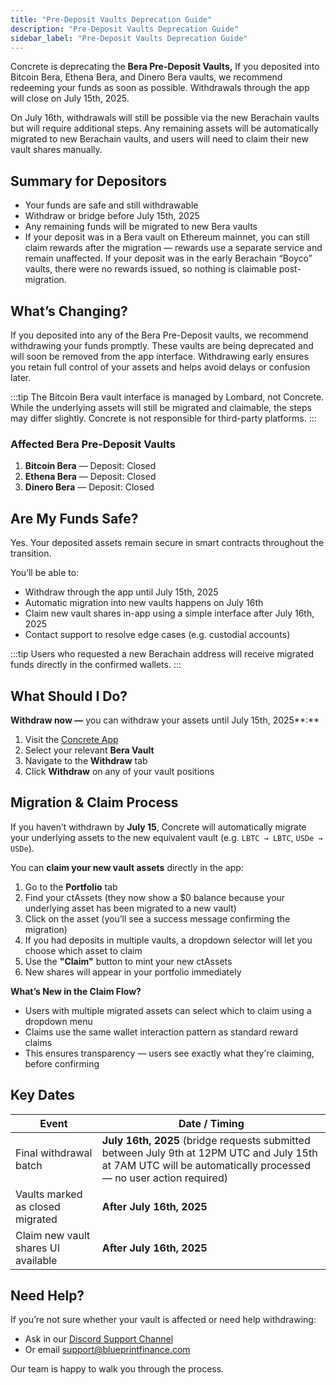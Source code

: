 ```yaml
---
title: "Pre-Deposit Vaults Deprecation Guide"
description: "Pre-Deposit Vaults Deprecation Guide"
sidebar_label: "Pre-Deposit Vaults Deprecation Guide"
---
```


Concrete is deprecating the **Bera Pre-Deposit Vaults,** If you deposited into Bitcoin Bera, Ethena Bera, and Dinero Bera vaults, we recommend redeeming your funds as soon as possible. Withdrawals through the app will close on July 15th, 2025.

On July 16th, withdrawals will still be possible via the new Berachain vaults but will require additional steps. Any remaining assets will be automatically migrated to new Berachain vaults, and users will need to claim their new vault shares manually.

## Summary for Depositors

- Your funds are safe and still withdrawable
- Withdraw or bridge before July 15th, 2025
- Any remaining funds will be migrated to new Bera vaults
- If your deposit was in a Bera vault on Ethereum mainnet, you can still claim rewards after the migration — rewards use a separate service and remain unaffected. If your deposit was in the early Berachain “Boyco” vaults, there were no rewards issued, so nothing is claimable post-migration.

## What’s Changing?

If you deposited into any of the Bera Pre-Deposit vaults, we recommend withdrawing your funds promptly. These vaults are being deprecated and will soon be removed from the app interface. Withdrawing early ensures you retain full control of your assets and helps avoid delays or confusion later.


:::tip
The Bitcoin Bera vault interface is managed by Lombard, not Concrete. While the underlying assets will still be migrated and claimable, the steps may differ slightly. Concrete is not responsible for third-party platforms.
:::

### Affected Bera Pre-Deposit Vaults

1. **Bitcoin Bera** — Deposit: Closed
2. **Ethena Bera** — Deposit: Closed
3. **Dinero Bera** — Deposit: Closed

## Are My Funds Safe?

Yes. Your deposited assets remain secure in smart contracts throughout the transition.

You’ll be able to:

- Withdraw through the app until July 15th, 2025
- Automatic migration into new vaults happens on July 16th
- Claim new vault shares in-app using a simple interface after July 16th, 2025
- Contact support to resolve edge cases (e.g. custodial accounts)

:::tip
Users who requested a new Berachain address will receive migrated funds directly in the confirmed wallets.
:::

## What Should I Do?

**Withdraw now —** you can withdraw your assets until July 15th, 2025**:**

1. Visit the [Concrete App](https://app.concrete.xyz/)
2. Select your relevant **Bera Vault**
3. Navigate to the **Withdraw** tab
4. Click **Withdraw** on any of your vault positions

## Migration & Claim Process

If you haven’t withdrawn by **July 15**, Concrete will automatically migrate your underlying assets to the new equivalent vault (e.g. `LBTC → LBTC`, `USDe → USDe`).

You can **claim your new vault assets** directly in the app:

1. Go to the **Portfolio** tab
2. Find your ctAssets (they now show a $0 balance because your underlying asset has been migrated to a new vault)
3. Click on the asset (you’ll see a success message confirming the migration)
4. If you had deposits in multiple vaults, a dropdown selector will let you choose which asset to claim
5. Use the **"Claim"** button to mint your new ctAssets
6. New shares will appear in your portfolio immediately

**What’s New in the Claim Flow?**

- Users with multiple migrated assets can select which to claim using a dropdown menu
- Claims use the same wallet interaction pattern as standard reward claims
- This ensures transparency — users see exactly what they're claiming, before confirming

## Key Dates

| **Event** | **Date / Timing** |
| --- | --- |
| Final withdrawal batch | **July 16th, 2025** (bridge requests submitted between July 9th at 12PM UTC and July 15th at 7AM UTC will be automatically processed — no user action required) |
| Vaults marked as closed migrated | **After July 16th, 2025** |
| Claim new vault shares UI available | **After July 16th, 2025** |


## Need Help?

If you’re not sure whether your vault is affected or need help withdrawing:

- Ask in our [Discord Support Channel](https://discord.gg/concretexyz)
- Or email [support@blueprintfinance.com](mailto:support@blueprintfinance.com)

Our team is happy to walk you through the process.
